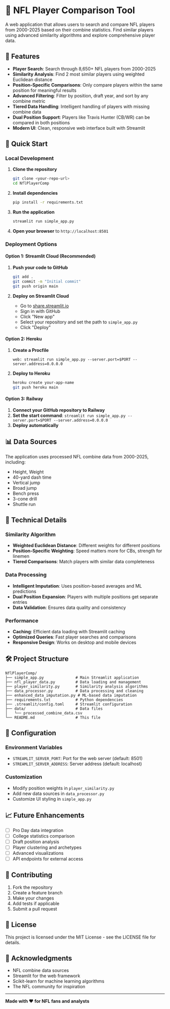 # 🏈 NFL Player Comparison Tool

A web application that allows users to search and compare NFL players from 2000-2025 based on their combine statistics. Find similar players using advanced similarity algorithms and explore comprehensive player data.

## 🌟 Features

- **Player Search**: Search through 8,650+ NFL players from 2000-2025
- **Similarity Analysis**: Find 2 most similar players using weighted Euclidean distance
- **Position-Specific Comparisons**: Only compare players within the same position for meaningful results
- **Advanced Filtering**: Filter by position, draft year, and sort by any combine metric
- **Tiered Data Handling**: Intelligent handling of players with missing combine data
- **Dual Position Support**: Players like Travis Hunter (CB/WR) can be compared in both positions
- **Modern UI**: Clean, responsive web interface built with Streamlit

## 🚀 Quick Start

### Local Development

1. **Clone the repository**
   ```bash
   git clone <your-repo-url>
   cd NflPlayerComp
   ```

2. **Install dependencies**
   ```bash
   pip install -r requirements.txt
   ```

3. **Run the application**
   ```bash
   streamlit run simple_app.py
   ```

4. **Open your browser** to `http://localhost:8501`

### Deployment Options

#### Option 1: Streamlit Cloud (Recommended)

1. **Push your code to GitHub**
   ```bash
   git add .
   git commit -m "Initial commit"
   git push origin main
   ```

2. **Deploy on Streamlit Cloud**
   - Go to [share.streamlit.io](https://share.streamlit.io)
   - Sign in with GitHub
   - Click "New app"
   - Select your repository and set the path to `simple_app.py`
   - Click "Deploy"

#### Option 2: Heroku

1. **Create a Procfile**
   ```
   web: streamlit run simple_app.py --server.port=$PORT --server.address=0.0.0.0
   ```

2. **Deploy to Heroku**
   ```bash
   heroku create your-app-name
   git push heroku main
   ```

#### Option 3: Railway

1. **Connect your GitHub repository to Railway**
2. **Set the start command**: `streamlit run simple_app.py --server.port=$PORT --server.address=0.0.0.0`
3. **Deploy automatically**

## 📊 Data Sources

The application uses processed NFL combine data from 2000-2025, including:
- Height, Weight
- 40-yard dash time
- Vertical jump
- Broad jump
- Bench press
- 3-cone drill
- Shuttle run

## 🧠 Technical Details

### Similarity Algorithm
- **Weighted Euclidean Distance**: Different weights for different positions
- **Position-Specific Weighting**: Speed matters more for CBs, strength for linemen
- **Tiered Comparisons**: Match players with similar data completeness

### Data Processing
- **Intelligent Imputation**: Uses position-based averages and ML predictions
- **Dual Position Expansion**: Players with multiple positions get separate entries
- **Data Validation**: Ensures data quality and consistency

### Performance
- **Caching**: Efficient data loading with Streamlit caching
- **Optimized Queries**: Fast player searches and comparisons
- **Responsive Design**: Works on desktop and mobile devices

## 🛠️ Project Structure

```
NflPlayerComp/
├── simple_app.py              # Main Streamlit application
├── nfl_player_data.py         # Data loading and management
├── player_similarity.py       # Similarity analysis algorithms
├── data_processor.py          # Data processing and cleaning
├── enhanced_data_imputation.py # ML-based data imputation
├── requirements.txt           # Python dependencies
├── .streamlit/config.toml     # Streamlit configuration
├── data/                      # Data files
│   └── processed_combine_data.csv
└── README.md                  # This file
```

## 🔧 Configuration

### Environment Variables
- `STREAMLIT_SERVER_PORT`: Port for the web server (default: 8501)
- `STREAMLIT_SERVER_ADDRESS`: Server address (default: localhost)

### Customization
- Modify position weights in `player_similarity.py`
- Add new data sources in `data_processor.py`
- Customize UI styling in `simple_app.py`

## 📈 Future Enhancements

- [ ] Pro Day data integration
- [ ] College statistics comparison
- [ ] Draft position analysis
- [ ] Player clustering and archetypes
- [ ] Advanced visualizations
- [ ] API endpoints for external access

## 🤝 Contributing

1. Fork the repository
2. Create a feature branch
3. Make your changes
4. Add tests if applicable
5. Submit a pull request

## 📄 License

This project is licensed under the MIT License - see the LICENSE file for details.

## 🙏 Acknowledgments

- NFL combine data sources
- Streamlit for the web framework
- Scikit-learn for machine learning algorithms
- The NFL community for inspiration

---

**Made with ❤️ for NFL fans and analysts** 